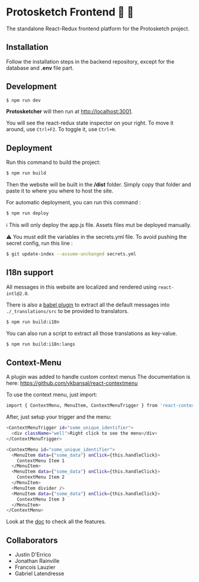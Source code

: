 # Protosketch Frontend :art: :triangular_ruler:

The standalone React-Redux frontend platform for the Protosketch project.

## Installation

Follow the installation steps in the backend repository, except for the database and **.env** file part.

## Development

```bash
$ npm run dev
```
**Protosketcher** will then run at [http://localhost:3001](http://localhost:3001).

You will see the react-redux state inspector on your right.
To move it around, use `Ctrl+F2`.
To toggle it, use `Ctrl+H`.

## Deployment

Run this command to build the project:

```bash
$ npm run build
```

Then the website will be built in the **/dist** folder. Simply copy that folder and paste it to where you where to host the site.

For automatic deployment, you can run this command :

```bash
$ npm run deploy
```

:information_source: This will only deploy the app.js file. Assets files mut be deployed manually.

:warning: You must edit the variables in the secrets.yml file. To avoid pushing the secret config, run this line :

```bash
$ git update-index --assume-unchanged secrets.yml
```

## I18n support

All messages in this website are localized and rendered using `react-intl@2.0`.

There is also a [babel plugin](https://github.com/yahoo/babel-plugin-react-intl) to extract all the default messages into `./_translations/src` to be provided to translators.

```bash
$ npm run build:i18n
```

You can also run a script to extract all those translations as key-value.

```bash
$ npm run build:i18n:langs
```

## Context-Menu

A plugin was added to handle custom context menus
The documentation is here: https://github.com/vkbansal/react-contextmenu

To use the context menu, just import:

```bash
import { ContextMenu, MenuItem, ContextMenuTrigger } from 'react-contextmenu';
```

After, just setup your trigger and the menu:

```bash
<ContextMenuTrigger id="some_unique_identifier">
  <div className="well">Right click to see the menu</div>
</ContextMenuTrigger>

<ContextMenu id="some_unique_identifier">
  <MenuItem data={"some_data"} onClick={this.handleClick}>
    ContextMenu Item 1
  </MenuItem>
  <MenuItem data={"some_data"} onClick={this.handleClick}>
    ContextMenu Item 2
  </MenuItem>
  <MenuItem divider />
  <MenuItem data={"some_data"} onClick={this.handleClick}>
    ContextMenu Item 3
  </MenuItem>
</ContextMenu>
```

Look at the [doc](https://github.com/minutemailer/react-popup) to check all the features.

## Collaborators

- Justin D'Errico
- Jonathan Rainville
- Francois Lauzier
- Gabriel Latendresse
